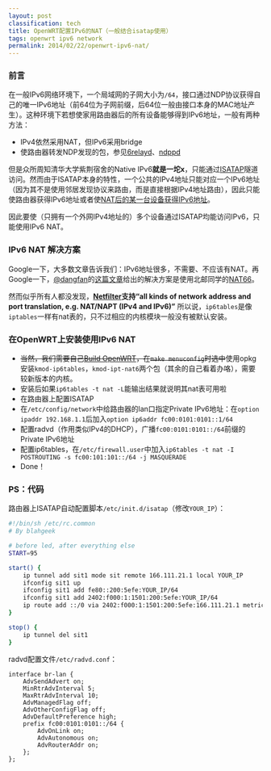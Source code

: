 ```yaml
---
layout: post
classification: tech
title: OpenWRT配置IPv6的NAT（一般结合isatap使用）
tags: openwrt ipv6 network
permalink: 2014/02/22/openwrt-ipv6-nat/
---
```


### 前言

在一般IPv6网络环境下，一个局域网的子网大小为`/64`，接口通过NDP协议获得自己的唯一IPv6地址（前64位为子网前缀，后64位一般由接口本身的MAC地址产生）。这种环境下若想使家用路由器后的所有设备能够得到IPv6地址，一般有两种方法：

- IPv4依然采用NAT，但IPv6采用bridge
- 使路由器转发NDP发现的包，参见[6relayd](http://wiki.openwrt.org/doc/uci/6relayd)、[ndppd](http://priv.nu/projects/ndppd/)

但是众所周知清华大学紫荆宿舍的Native IPv6**就是一坨x**，只能通过[ISATAP](http://en.wikipedia.org/wiki/ISATAP)隧道访问。然而由于ISATAP本身的特性，一个公共的IPv4地址只能对应一个IPv6地址（因为其不是使用邻居发现协议来路由，而是直接根据IPv4地址路由），因此只能使路由器获得IPv6地址或者使[NAT后的某一台设备获得IPv6地址](http://blog.blahgeek.com/mac-os-xxia-pei-zhi-isatapbao-gua-zai-nathou.html)。

因此要使（只拥有一个外网IPv4地址的）多个设备通过ISATAP均能访问IPv6，只能使用IPv6 NAT。

### IPv6 NAT 解决方案

Google一下，大多数文章告诉我们：IPv6地址很多，不需要、不应该有NAT。再Google一下，[@dangfan](http://dangfan.me)的[这篇文章](https://dangfan.me/zhs/blog/router)给出的解决方案是使用北邮同学的[NAT66](http://code.google.com/p/napt66/)。

然而似乎所有人都没发现，**[Netfilter](http://www.netfilter.org)支持“all kinds of network address and port translation, e.g. NAT/NAPT (IPv4 and IPv6)”** 所以说，`ip6tables`是像`iptables`一样有nat表的，只不过相应的内核模块一般没有被默认安装。

### 在OpenWRT上安装使用IPv6 NAT

- <del>当然，我们需要自己[Build OpenWRT](http://wiki.openwrt.org/doc/howto/build)，在`make menuconfig`时选中</del>使用opkg安装`kmod-ip6tables`，`kmod-ipt-nat6`两个包（其余的自己看着办咯），需要较新版本的内核。
- 安装后如果`ip6tables -t nat -L`能输出结果就说明其nat表可用啦
- 在路由器上配置ISATAP
- 在`/etc/config/network`中给路由器的lan口指定Private IPv6地址：在`option ipaddr 192.168.1.1`后加入`option ip6addr fc00:0101:0101::1/64`
- 配置radvd（作用类似IPv4的DHCP），广播`fc00:0101:0101::/64`前缀的Private IPv6地址
- 配置ip6tables，在`/etc/firewall.user`中加入`ip6tables -t nat -I POSTROUTING -s fc00:101:101::/64 -j MASQUERADE`
- Done！

### PS：代码

路由器上ISATAP自动配置脚本`/etc/init.d/isatap`（修改`YOUR_IP`）：

```bash
#!/bin/sh /etc/rc.common
# By blahgeek

# before led, after everything else
START=95

start() {
    ip tunnel add sit1 mode sit remote 166.111.21.1 local YOUR_IP
    ifconfig sit1 up
    ifconfig sit1 add fe80::200:5efe:YOUR_IP/64
    ifconfig sit1 add 2402:f000:1:1501:200:5efe:YOUR_IP/64
    ip route add ::/0 via 2402:f000:1:1501:200:5efe:166.111.21.1 metric 1
}

stop() {
    ip tunnel del sit1
}
```

radvd配置文件`/etc/radvd.conf`：

```
interface br-lan {
    AdvSendAdvert on;
    MinRtrAdvInterval 5;
    MaxRtrAdvInterval 10;
    AdvManagedFlag off;
    AdvOtherConfigFlag off;
    AdvDefaultPreference high;
    prefix fc00:0101:0101::/64 {
        AdvOnLink on;
        AdvAutonomous on;
        AdvRouterAddr on;
    };
};
```
